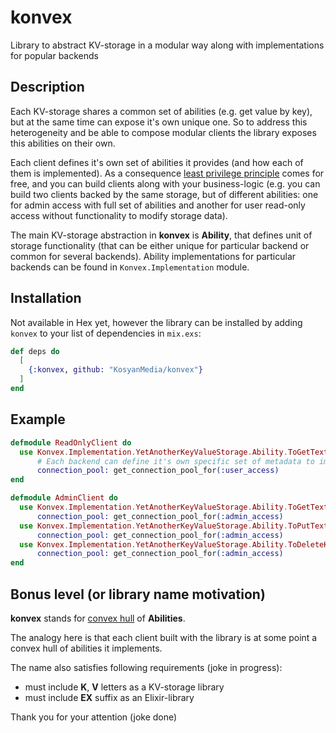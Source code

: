 # konvex

Library to abstract KV-storage in a modular way along with implementations for popular backends

## Description

Each KV-storage shares a common set of abilities (e.g. get value by key),
but at the same time can expose it's own unique one.
So to address this heterogeneity and be able to compose modular clients
the library exposes this abilities on their own.

Each client defines it's own set of abilities it provides (and how each of them is implemented).
As a consequence [least privilege principle](https://en.wikipedia.org/wiki/Principle_of_least_privilege)
comes for free, and you can build clients along with your business-logic
(e.g. you can build two clients backed by the same storage,
but of different abilities: one for admin access with full set of abilities
and another for user read-only access without functionality to modify storage data).

The main KV-storage abstraction in **konvex** is **Ability**, that defines unit of storage functionality
(that can be either unique for particular backend or common for several backends).
Ability implementations for particular backends can be found in `Konvex.Implementation` module.

## Installation

Not available in Hex yet, however the library can be installed
by adding `konvex` to your list of dependencies in `mix.exs`:

```elixir
def deps do
  [
    {:konvex, github: "KosyanMedia/konvex"}
  ]
end
```

## Example

```elixir
defmodule ReadOnlyClient do
  use Konvex.Implementation.YetAnotherKeyValueStorage.Ability.ToGetTextValue,
      # Each backend can define it's own specific set of metadata to implement communication with it
      connection_pool: get_connection_pool_for(:user_access)
end

defmodule AdminClient do
  use Konvex.Implementation.YetAnotherKeyValueStorage.Ability.ToGetTextValue,
      connection_pool: get_connection_pool_for(:admin_access)
  use Konvex.Implementation.YetAnotherKeyValueStorage.Ability.ToPutTextValue,
      connection_pool: get_connection_pool_for(:admin_access)
  use Konvex.Implementation.YetAnotherKeyValueStorage.Ability.ToDeleteKey,
      connection_pool: get_connection_pool_for(:admin_access)
end
```
## Bonus level (or library name motivation)

**konvex** stands for [convex hull](https://en.wikipedia.org/wiki/Convex_hull) of **Abilities**.

The analogy here is that each client built with the library
is at some point a convex hull of abilities it implements.

The name also satisfies following requirements (joke in progress):
* must include **K**, **V** letters as a KV-storage library
* must include **EX** suffix as an Elixir-library

Thank you for your attention (joke done)

